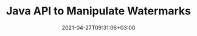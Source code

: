 ---
############################# Static ############################
layout: "product"
date: 2021-04-27T09:31:06+03:00
draft: false

product: "Watermark"
product_tag: "watermark"
platform: "Java"
platform_tag: "java"

############################# Head ############################
head_title: "Java API to Add Search Remove Watermarks to PDF Word Excel Images"
head_description: "Java document watermarking API – Generate, search & remove watermarks from documents: PDF, Word, Excel, presentations, Visio, email and image file formats."

############################# Header ############################
title: "Java API to Manipulate Watermarks"
description: "‎‎Develop Java Applications to Perform Image & Text Watermarking Operations with Smart Search & Robust Security."
button:
    enable: true

############################# SubMenu ############################
submenu:
    enable: true
    
    left:
        img_alt: "GroupDocs.Watermark for Java"
        image: "https://www.groupdocs.cloud/templates/groupdocs/images/product-logos/groupdocs-watermark-java.png"
        product: "GroupDocs.Watermark"
        platform: "Java"

    middle:
        button:
            # button loop
            - link: "#overview"
              text: "Overview"

            # button loop
            - link: "#features"
              text: "Features"

            # button loop
            - link: "#support"
              text: "Support"

            # button loop
            - link: "https://products.groupdocs.app/watermark"
              text: "Live Demo"

            # button loop
            - link: "https://purchase.groupdocs.com/pricing/watermark/java"
              text: "Pricing"

    right:
        link_download: "https://downloads.groupdocs.com/watermark"
        link_learn: "https://docs.groupdocs.com/watermark/java/"
        link_buy: "https://purchase.groupdocs.com"

############################# Overview ############################
overview:
    enable: true
    content: |
      GroupDocs.Watermark for Java allows you to make business applications that enable your end-users to apply new watermarks, search and delete existing watermarks in files of supported formats. You can programmatically assign digital watermarks to lots of file formats and utilize its powerful smart search abilities. GroupDocs.Watermark for Java provides various built-in security measures that can be employed to avoid misuse of digital documents that contain sensitive information or intellectual property content.
    tabs:
      enable: true     
      
      ## TAB ONE ##
      tab_one:
        description: |
          Following is an overview of GroupDocs.Watermark for Java:

        rright:
          enable: true
          icon: "fab fa-html5"
          title: "Overview"
          content: |
            * Add & Remove Watermark
            * Search & Replace Watermark
            * Search by Formatting
            * Search by Image Comparison
            * Work with Headers & Footers
            * Work with Background Images
            * Work with Attachments
            * Rasterize Pages
            * Apply Editing Restrictions
      
      ## TAB TWO ##
      tab_two:
        description: |
          Supported [document formats and watermark type](https://docs.groupdocs.com/watermark/java/supported-document-formats/) for each format is listed below:

        left:
          enable: true
          table:
            # table loop
            - title: "Microsoft Office"
              content: |
                * **Word:** DOC, DOCX, DOCM, DOT, DOTX, DOTM, RTF, TXT‎
                * **Excel:** XLS, XLSX, XLSM, XLSB, XLTM, XLT, XLTM, XLTX, XLAM, SXC, SpreadsheetML
                * **PowerPoint:** PPT, PPTX, PPS, PPSX, PPSM, POT, POTM, POTX, PPTM
                * **Visio:** VSD, VDX, VSS, VSSX, VSX, VST, VSTX, VTX, VSDX, VDW, VSTM, VSSM, VSDM

            # table loop
            - title: "Adding Watermark"
              content: |
                * **PDF**: XObject, Artifact, Annotation
                * **Word**: Shape
                * **Excel**: Shape, Header & Footer
                * **PowerPoint**: Shape
                * **Visio**: Shape
                * **Raster Image**: Text, Image
                * **Multi-page Tiff**: Text, Image
                * **Animated Gif**: Text, Image

        right:
          enable: true
          table:
            # table loop
            - title: "PDF and Image documents"
              content: |
                * **Portable Document Format**: PDF
                * **Open Document**: ODT
                * **Email**: EML, MSG, EMLX, OFT
                * **Images**: PNG, BMP, GIF, JPG, JPEG, JP2, TIF, TIFF, WebP

            # table loop
            - title: "Removing Watermark"
              content: |
                * **PDF**: XObject, Artifact, Annotation, Regular Text
                * **Word**: Shape, Regular Text
                * **Excel**: Shape, Header & Footer, Background Image, Text and formulas in cells
                * **PowerPoint**: Shape
                * **Visio**: Shape, Diagram Comments
                * **Email**: Attached and embedded images, Subject and body text fragments

      ## TAB THREE ##
      tab_three:
        description: |
          GroupDocs.Watermark for Java supports following Operating Systems, Frameworks & Package ‎Managers:‎
        
        left:
          enable: true
          table:
            # table loop
            - icon: "fab fa-windows"
              title: "Operating Systems"
              content: |
                * Microsoft Windows Desktop
                * Microsoft Windows Server
                * Linux
                * MacOS

            # table loop
            - icon: "fas fa-code"
              title: "Supported Frameworks"
              content: |
                * Java 7 (1.7) and above

        right:
          enable: true
          table:
            # table loop
            - icon: "fas fa-cogs"
              title: "Development Environments"
              content: |
                * NetBeans
                * IntelliJ IDEA
                * Eclipse
            # table loop
            - icon: "fas fa-tools"
              title: "Build Automation Tool"
              content: |
                * Maven

############################# Features ############################
features:
    enable: true
    title: "GroupDocs.Watermark for Java Features"

    feature:
      # feature loop
      - icon: "fas fa-copy"
        content: "Pull all Documents of Various Formats from a Folder and Apply or Remove Watermarks"

      # feature loop
      - icon: "fas fa-eye"
        content: "Employ or Delete Watermark from a Particular Section or Complete Document"

      # feature loop
      - icon: "fas fa-bolt"
        content: "Apply Watermark to all Images in a Particular Section, Page, Slide, or Document‎"
      
      # feature loop
      - icon: "fas fa-file-powerpoint"
        content: "Attach Watermark to Selected Frames of a Multi-Framed Image"

      # feature loop
      - icon: "fas fa-code"
        content: "Apply Hidden Watermark to PDF to Appear when Printing Document"

      # feature loop
      - icon: "fas fa-cloud"
        content: "Employ Watermark to Attachments in an Excel Document & all Image Shapes in Slides"

      # feature loop
      - icon: "fas fa-remove-format"
        content: "Place Watermark or Delete it from the Background Images of Slides or Excel Sheet"

      # feature loop
      - icon: "fas fa-comment-slash"
        content: "Set Watermark to Supported Files in Attachments of an Email or PDF File"

      # feature loop
      - icon: "fas fa-location-arrow"
        content: "Add or Delete Watermark as XObject, Artifacts & Annotations in PDF Filese"

      # feature loop
      - icon: "fas fa-border-all"
        content: "Delete Watermark matching Text with Particular Formatting"

      # feature loop
      - icon: "fas fa-wrench"
        content: "Find Image Watermarks resembling a Particular Image"

      # feature loop
      - icon: "fas fa-columns"
        content: "Identify Text Watermark even if there are Unreadable Characters between Letters"

      # feature loop
      - icon: "fas fa-file-word"
        content: "Look for Watermarks based on Specific Parameters or by Assigning Multiple Criteria"

      # feature loop
      - icon: "fas fa-envelope"
        content: "Specify Font Formatting to locate Matching Text Watermark"

      # feature loop
      - icon: "fas fa-print"
        content: "Get Page, Slide, Cell Dimensions for Absolute Size & Positioning of Watermark"

      # feature loop
      - icon: "fas fa-file-archive"
        content: "Apply Watermark to Images inside any Header & Footer in Supported Document Formats"

      # feature loop
      - icon: "fas fa-lock"
        content: "Add Watermark to Image Shapes in a Word Document & Restrict Editing of Watermarks"

      # feature loop
      - icon: "fas fa-file-code"
        content: "Secure Text Watermark in Presentations using Unreadable Characters"
      
      # feature loop
      - icon: "fas fa-fill-drip"
        content: "Protect PDF Document Watermarks by Rasterizing Single Page or Whole Document"

      # feature loop
      - icon: "fas fa-file-excel"
        content: "Modify Text Formatting when Replacing Current Text Watermark"

      # feature loop
      - icon: "fas fa-heading"
        content: "Align Watermark to Bleed Box, Art Box, Crop Box, or Trim Box in PDF File"

    more_feature:
      # more_feature_loop
      - title: "Employ Watermarks"
        content: |
          GroupDocs.Watermark for Java allows you to work with numerous kinds of watermarks. It is only a matter of few lines of code to add watermark of any type. Following example shares, how you can add an image watermark in a Word document using Java:
          
          ```java
          Document doc = Document.load(Common.mapSourceFilePath("D://test.docx"));
          Font font = new Font("Times New Roman", 12);
          TextWatermark watermark = new TextWatermark("Test watermark", font);

          // Set sizing type
          watermark.setSizingType(SizingType.ScaleToParentDimensions);

          // Set watermark scale
          watermark.setScaleFactor(0.5);

          doc.addWatermark(watermark);
          doc.save(Common.mapOutputFilePath("D://test.docx"));
          doc.close();
          ```
      # more_feature_loop
      - title: "Add Watermark to Files of Different Formats in a Go"
        content: "With GroupDocs.Watermark for Java API you can add or remove watermark of all documents present in a particular folder in batch mode. It does not matter, if the documents are of different format, GroupDocs.Watermark for Java will apply watermark to all the files accurately.‎‎"

      # more_feature_loop
      - title: "Assign Foolproof Security to your Watermarks"
        content: "With minimal code you can assign foolproof security to your watermarks and make it extremely difficult for any 3rd party tool to modify or remove your assigned watermark from PDF file. It is so because GroupDocs.Watermark for Java allows you to convert all pages of a PDF file into Rasterized images. This approach makes your digital watermarks secure while keeping their quality near to original.‎"

############################# Support ############################
support:
    enable: true

############################# Solutions ############################
solutions:
    enable: true
    title: "GroupDocs.Watermark offers document viewing APIs for other popular development environments"

    solution:
        # solution loop
        - img_alt: "GroupDocs.Watermark for .NET"
          image: "https://www.groupdocs.cloud/templates/groupdocs/images/product-logos/groupdocs-watermark-net.png"
          product: "GroupDocs.Watermark"
          platform: ".NET"
          link: "/watermark/net"

############################# Back to top ###############################
back_to_top:
  enable: true
---